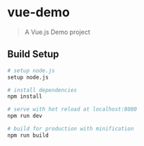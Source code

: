# vue-demo

> A Vue.js Demo project

## Build Setup

``` bash
# setup node.js
setup node.js

# install dependencies
npm install

# serve with hot reload at localhost:8080
npm run dev

# build for production with minification
npm run build
```
